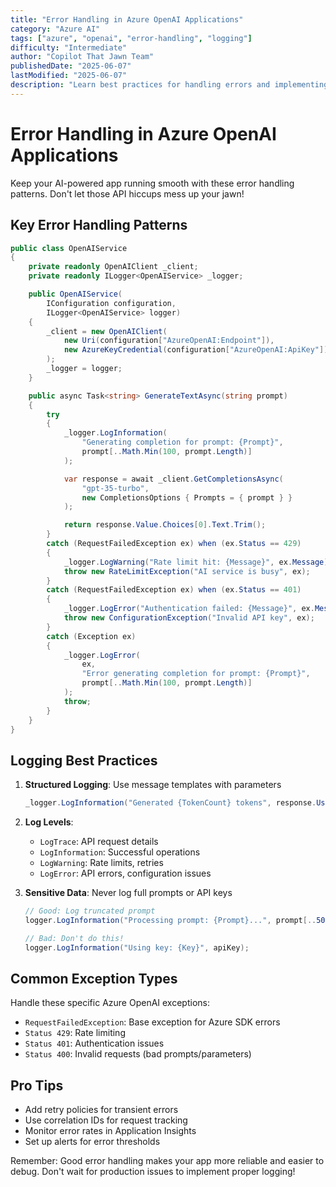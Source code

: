 ```yaml
---
title: "Error Handling in Azure OpenAI Applications"
category: "Azure AI"
tags: ["azure", "openai", "error-handling", "logging"]
difficulty: "Intermediate"
author: "Copilot That Jawn Team"
publishedDate: "2025-06-07"
lastModified: "2025-06-07"
description: "Learn best practices for handling errors and implementing logging in your Azure OpenAI applications."
---
```


# Error Handling in Azure OpenAI Applications

Keep your AI-powered app running smooth with these error handling patterns. Don't let those API hiccups mess up your jawn!

## Key Error Handling Patterns

```csharp
public class OpenAIService
{
    private readonly OpenAIClient _client;
    private readonly ILogger<OpenAIService> _logger;

    public OpenAIService(
        IConfiguration configuration, 
        ILogger<OpenAIService> logger)
    {
        _client = new OpenAIClient(
            new Uri(configuration["AzureOpenAI:Endpoint"]), 
            new AzureKeyCredential(configuration["AzureOpenAI:ApiKey"])
        );
        _logger = logger;
    }

    public async Task<string> GenerateTextAsync(string prompt)
    {
        try
        {
            _logger.LogInformation(
                "Generating completion for prompt: {Prompt}", 
                prompt[..Math.Min(100, prompt.Length)]
            );

            var response = await _client.GetCompletionsAsync(
                "gpt-35-turbo",
                new CompletionsOptions { Prompts = { prompt } }
            );

            return response.Value.Choices[0].Text.Trim();
        }
        catch (RequestFailedException ex) when (ex.Status == 429)
        {
            _logger.LogWarning("Rate limit hit: {Message}", ex.Message);
            throw new RateLimitException("AI service is busy", ex);
        }
        catch (RequestFailedException ex) when (ex.Status == 401)
        {
            _logger.LogError("Authentication failed: {Message}", ex.Message);
            throw new ConfigurationException("Invalid API key", ex);
        }
        catch (Exception ex)
        {
            _logger.LogError(
                ex, 
                "Error generating completion for prompt: {Prompt}", 
                prompt[..Math.Min(100, prompt.Length)]
            );
            throw;
        }
    }
}
```

## Logging Best Practices

1. **Structured Logging**: Use message templates with parameters
   ```csharp
   _logger.LogInformation("Generated {TokenCount} tokens", response.Usage.TotalTokens);
   ```

2. **Log Levels**:
   - `LogTrace`: API request details
   - `LogInformation`: Successful operations
   - `LogWarning`: Rate limits, retries
   - `LogError`: API errors, configuration issues

3. **Sensitive Data**: Never log full prompts or API keys
   ```csharp
   // Good: Log truncated prompt
   logger.LogInformation("Processing prompt: {Prompt}...", prompt[..50]);
   
   // Bad: Don't do this!
   logger.LogInformation("Using key: {Key}", apiKey);
   ```

## Common Exception Types

Handle these specific Azure OpenAI exceptions:
- `RequestFailedException`: Base exception for Azure SDK errors
- `Status 429`: Rate limiting
- `Status 401`: Authentication issues
- `Status 400`: Invalid requests (bad prompts/parameters)

## Pro Tips

- Add retry policies for transient errors
- Use correlation IDs for request tracking
- Monitor error rates in Application Insights
- Set up alerts for error thresholds

Remember: Good error handling makes your app more reliable and easier to debug. Don't wait for production issues to implement proper logging!
